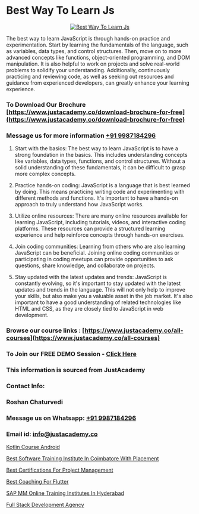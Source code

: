 # Best Way To Learn Js

<p align="center">
  <a href="https://justacademy.co/course-detail/javascript-training">
    <img src="https://justacademy.co/storage2/course_image/1676636853_course_image.webp" alt="Best Way To Learn Js">
  </a>
</p>

The best way to learn JavaScript is through hands-on practice and experimentation. Start by learning the fundamentals of the language, such as variables, data types, and control structures. Then, move on to more advanced concepts like functions, object-oriented programming, and DOM manipulation. It is also helpful to work on projects and solve real-world problems to solidify your understanding. Additionally, continuously practicing and reviewing code, as well as seeking out resources and guidance from experienced developers, can greatly enhance your learning experience.
### To Download Our Brochure [https://www.justacademy.co/download-brochure-for-free](https://www.justacademy.co/download-brochure-for-free)
### Message us for more information [+91 9987184296](https://api.whatsapp.com/send?phone=919987184296)
1) Start with the basics: The best way to learn JavaScript is to have a strong foundation in the basics. This includes understanding concepts like variables, data types, functions, and control structures. Without a solid understanding of these fundamentals, it can be difficult to grasp more complex concepts.

2) Practice hands-on coding: JavaScript is a language that is best learned by doing. This means practicing writing code and experimenting with different methods and functions. It's important to have a hands-on approach to truly understand how JavaScript works.

3) Utilize online resources: There are many online resources available for learning JavaScript, including tutorials, videos, and interactive coding platforms. These resources can provide a structured learning experience and help reinforce concepts through hands-on exercises.

4) Join coding communities: Learning from others who are also learning JavaScript can be beneficial. Joining online coding communities or participating in coding meetups can provide opportunities to ask questions, share knowledge, and collaborate on projects.

5) Stay updated with the latest updates and trends: JavaScript is constantly evolving, so it's important to stay updated with the latest updates and trends in the language. This will not only help to improve your skills, but also make you a valuable asset in the job market. It's also important to have a good understanding of related technologies like HTML and CSS, as they are closely tied to JavaScript in web development.

### Browse our course links : [https://www.justacademy.co/all-courses](https://www.justacademy.co/all-courses) 
### To Join our FREE DEMO Session - [Click Here](https://www.justacademy.co/register-for-course-demo)


### This information is sourced from JustAcademy
### Contact Info:
### Roshan Chaturvedi
### Message us on Whatsapp: [+91 9987184296](https://api.whatsapp.com/send?phone=919987184296)
### Email id: [info@justacademy.co](mailto:info@justacademy.co)
                
[Kotlin Course Android](https://www.linkedin.com/pulse/kotlin-course-android-justacademy-thane-fhutf/)

[Best Software Training Institute In Coimbatore With Placement](https://www.linkedin.com/pulse/best-software-training-institute-coimbatore-placement-tzhtc?trackingId=RndLnOCcXzMgAfYQeVpFzA%3D%3D&lipi=urn%3Ali%3Apage%3Ad_flagship3_company_admin%3BH6KMNh6EQhC0bc0MnOGqbQ%3D%3D)

[Best Certifications For Project Management](https://medium.com/@shivamja27/best-certifications-for-project-management-c3566e866176)

[Best Coaching For Flutter](https://medium.com/@AkashSingh2052/best-coaching-for-flutter-7c65f8409879)

[SAP MM Online Training Institutes In Hyderabad](https://justacademyin.github.io/Articles/SAP-MM-Online-Training-Institutes-In-Hyderabad)

[Full Stack Development Agency](https://justacademyin.github.io/Articles/Full-Stack-Development-Agency)

